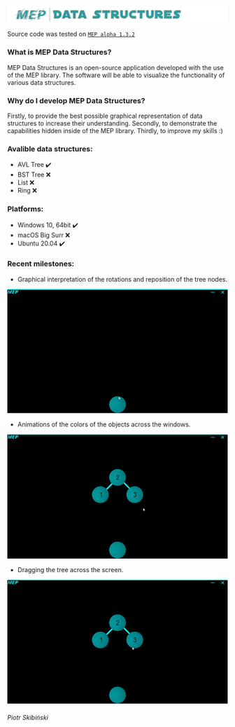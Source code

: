 ![Logo](https://github.com/Middle-Europe-Productions/MEP-Data-Structures/blob/main/readme-data/logo.png)

Source code was tested on [`MEP alpha 1.3.2`](https://github.com/Middle-Europe-Productions/MEP)
### What is MEP Data Structures?
MEP Data Structures is an open-source application developed with the use of the MEP library. The software will be able to visualize the functionality of various data structures.
### Why do I develop MEP Data Structures?
Firstly, to provide the best possible graphical representation of data structures to increase their understanding. 
Secondly, to demonstrate the capabilities hidden inside of the MEP library. 
Thirdly, to improve my skills :)
### Avalible data structures:
- AVL Tree ✔️
- BST Tree ❌
- List ❌
- Ring ❌
### Platforms:
- Windows 10, 64bit ✔️
- macOS Big Surr ❌
- Ubuntu 20.04 ✔️
### Recent milestones:
 - Graphical interpretation of the rotations and reposition of the tree nodes.

![Rotation](https://github.com/Middle-Europe-Productions/MEP-Data-Structures/blob/main/readme-data/rotations.gif)
 - Animations of the colors of the objects across the windows.

![Color](https://github.com/Middle-Europe-Productions/MEP-Data-Structures/blob/main/readme-data/colors.gif)
 - Dragging the tree across the screen.

![Drag](https://github.com/Middle-Europe-Productions/MEP-Data-Structures/blob/main/readme-data/drag.gif)
###### Piotr Skibiński